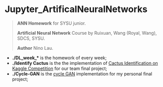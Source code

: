 # Jupyter_ArtificalNeuralNetworks



> **ANN Homework** for SYSU junior.
>
> **Artificial Neural Network** Course by Ruixuan, Wang (Royal, Wang), SDCS, SYSU.
>
> **Author** Nino Lau.



- **./DL_week_\*** is the homework of every week;
- **./Identify Cactus** is the the implementation of [Cactus Identification on Kaggle Competition](https://www.kaggle.com/c/aerial-cactus-identification) for our team final project;
- **./Cycle-GAN** is the [cycle GAN](https://arxiv.org/pdf/1703.10593.pdf) implementation for my personal final project;